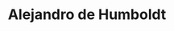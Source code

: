 ---
layout: author
title: "Alejandro de Humboldt"
feature: true
img: Alejandro-de-Humboldt.jpg
city-born: Berlín
date-born: 14 de septiembre de 1769
city-death: Berlín
date-death: 6 de mayo de 1859
---